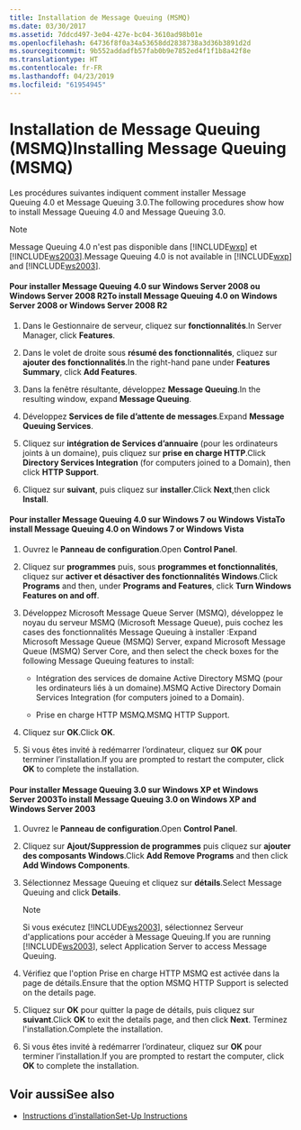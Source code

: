 ```yaml
---
title: Installation de Message Queuing (MSMQ)
ms.date: 03/30/2017
ms.assetid: 7ddcd497-3e04-427e-bc04-3610ad98b01e
ms.openlocfilehash: 64736f8f0a34a53658dd2838738a3d36b3891d2d
ms.sourcegitcommit: 9b552addadfb57fab0b9e7852ed4f1f1b8a42f8e
ms.translationtype: HT
ms.contentlocale: fr-FR
ms.lasthandoff: 04/23/2019
ms.locfileid: "61954945"
---
```

# <a name="installing-message-queuing-msmq"></a><span data-ttu-id="1e085-102">Installation de Message Queuing (MSMQ)</span><span class="sxs-lookup"><span data-stu-id="1e085-102">Installing Message Queuing (MSMQ)</span></span>
<span data-ttu-id="1e085-103">Les procédures suivantes indiquent comment installer Message Queuing 4.0 et Message Queuing 3.0.</span><span class="sxs-lookup"><span data-stu-id="1e085-103">The following procedures show how to install Message Queuing 4.0 and Message Queuing 3.0.</span></span>  
  
> [!NOTE]
>  <span data-ttu-id="1e085-104">Message Queuing 4.0 n'est pas disponible dans [!INCLUDE[wxp](../../../../includes/wxp-md.md)] et [!INCLUDE[ws2003](../../../../includes/ws2003-md.md)].</span><span class="sxs-lookup"><span data-stu-id="1e085-104">Message Queuing 4.0 is not available in [!INCLUDE[wxp](../../../../includes/wxp-md.md)] and [!INCLUDE[ws2003](../../../../includes/ws2003-md.md)].</span></span>  
  
#### <a name="to-install-message-queuing-40-on-windows-server-2008-or-windows-server-2008-r2"></a><span data-ttu-id="1e085-105">Pour installer Message Queuing 4.0 sur Windows Server 2008 ou Windows Server 2008 R2</span><span class="sxs-lookup"><span data-stu-id="1e085-105">To install Message Queuing 4.0 on Windows Server 2008 or Windows Server 2008 R2</span></span>  
  
1. <span data-ttu-id="1e085-106">Dans le Gestionnaire de serveur, cliquez sur **fonctionnalités**.</span><span class="sxs-lookup"><span data-stu-id="1e085-106">In Server Manager, click **Features**.</span></span>  
  
2. <span data-ttu-id="1e085-107">Dans le volet de droite sous **résumé des fonctionnalités**, cliquez sur **ajouter des fonctionnalités**.</span><span class="sxs-lookup"><span data-stu-id="1e085-107">In the right-hand pane under **Features Summary**, click **Add Features**.</span></span>  
  
3. <span data-ttu-id="1e085-108">Dans la fenêtre résultante, développez **Message Queuing**.</span><span class="sxs-lookup"><span data-stu-id="1e085-108">In the resulting window, expand **Message Queuing**.</span></span>  
  
4. <span data-ttu-id="1e085-109">Développez **Services de file d’attente de messages**.</span><span class="sxs-lookup"><span data-stu-id="1e085-109">Expand **Message Queuing Services**.</span></span>  
  
5. <span data-ttu-id="1e085-110">Cliquez sur **intégration de Services d’annuaire** (pour les ordinateurs joints à un domaine), puis cliquez sur **prise en charge HTTP**.</span><span class="sxs-lookup"><span data-stu-id="1e085-110">Click **Directory Services Integration** (for computers joined to a Domain), then click **HTTP Support**.</span></span>  
  
6. <span data-ttu-id="1e085-111">Cliquez sur **suivant**, puis cliquez sur **installer**.</span><span class="sxs-lookup"><span data-stu-id="1e085-111">Click **Next**,then click **Install**.</span></span>  
  
#### <a name="to-install-message-queuing-40-on-windows-7-or-windows-vista"></a><span data-ttu-id="1e085-112">Pour installer Message Queuing 4.0 sur Windows 7 ou Windows Vista</span><span class="sxs-lookup"><span data-stu-id="1e085-112">To install Message Queuing 4.0 on Windows 7 or Windows Vista</span></span>  
  
1. <span data-ttu-id="1e085-113">Ouvrez le **Panneau de configuration**.</span><span class="sxs-lookup"><span data-stu-id="1e085-113">Open **Control Panel**.</span></span>  
  
2. <span data-ttu-id="1e085-114">Cliquez sur **programmes** puis, sous **programmes et fonctionnalités**, cliquez sur **activer et désactiver des fonctionnalités Windows**.</span><span class="sxs-lookup"><span data-stu-id="1e085-114">Click **Programs** and then, under **Programs and Features**, click **Turn Windows Features on and off**.</span></span>  
  
3. <span data-ttu-id="1e085-115">Développez Microsoft Message Queue Server (MSMQ), développez le noyau du serveur MSMQ (Microsoft Message Queue), puis cochez les cases des fonctionnalités Message Queuing à installer :</span><span class="sxs-lookup"><span data-stu-id="1e085-115">Expand Microsoft Message Queue (MSMQ) Server, expand Microsoft Message Queue (MSMQ) Server Core, and then select the check boxes for the following Message Queuing features to install:</span></span>  
  
    - <span data-ttu-id="1e085-116">Intégration des services de domaine Active Directory MSMQ (pour les ordinateurs liés à un domaine).</span><span class="sxs-lookup"><span data-stu-id="1e085-116">MSMQ Active Directory Domain Services Integration (for computers joined to a Domain).</span></span>  
  
    - <span data-ttu-id="1e085-117">Prise en charge HTTP MSMQ.</span><span class="sxs-lookup"><span data-stu-id="1e085-117">MSMQ HTTP Support.</span></span>  
  
4. <span data-ttu-id="1e085-118">Cliquez sur **OK**.</span><span class="sxs-lookup"><span data-stu-id="1e085-118">Click **OK**.</span></span>  
  
5. <span data-ttu-id="1e085-119">Si vous êtes invité à redémarrer l’ordinateur, cliquez sur **OK** pour terminer l’installation.</span><span class="sxs-lookup"><span data-stu-id="1e085-119">If you are prompted to restart the computer, click **OK** to complete the installation.</span></span>  
  
#### <a name="to-install-message-queuing-30-on-windows-xp-and-windows-server-2003"></a><span data-ttu-id="1e085-120">Pour installer Message Queuing 3.0 sur Windows XP et Windows Server 2003</span><span class="sxs-lookup"><span data-stu-id="1e085-120">To install Message Queuing 3.0 on Windows XP and Windows Server 2003</span></span>  
  
1. <span data-ttu-id="1e085-121">Ouvrez le **Panneau de configuration**.</span><span class="sxs-lookup"><span data-stu-id="1e085-121">Open **Control Panel**.</span></span>  
  
2. <span data-ttu-id="1e085-122">Cliquez sur **Ajout/Suppression de programmes** puis cliquez sur **ajouter des composants Windows**.</span><span class="sxs-lookup"><span data-stu-id="1e085-122">Click **Add Remove Programs** and then click **Add Windows Components**.</span></span>  
  
3. <span data-ttu-id="1e085-123">Sélectionnez Message Queuing et cliquez sur **détails**.</span><span class="sxs-lookup"><span data-stu-id="1e085-123">Select Message Queuing and click **Details**.</span></span>  
  
    > [!NOTE]
    >  <span data-ttu-id="1e085-124">Si vous exécutez [!INCLUDE[ws2003](../../../../includes/ws2003-md.md)], sélectionnez Serveur d'applications pour accéder à Message Queuing.</span><span class="sxs-lookup"><span data-stu-id="1e085-124">If you are running [!INCLUDE[ws2003](../../../../includes/ws2003-md.md)], select Application Server to access Message Queuing.</span></span>  
  
4. <span data-ttu-id="1e085-125">Vérifiez que l'option Prise en charge HTTP MSMQ est activée dans la page de détails.</span><span class="sxs-lookup"><span data-stu-id="1e085-125">Ensure that the option MSMQ HTTP Support is selected on the details page.</span></span>  
  
5. <span data-ttu-id="1e085-126">Cliquez sur **OK** pour quitter la page de détails, puis cliquez sur **suivant**.</span><span class="sxs-lookup"><span data-stu-id="1e085-126">Click **OK** to exit the details page, and then click **Next**.</span></span> <span data-ttu-id="1e085-127">Terminez l'installation.</span><span class="sxs-lookup"><span data-stu-id="1e085-127">Complete the installation.</span></span>  
  
6. <span data-ttu-id="1e085-128">Si vous êtes invité à redémarrer l’ordinateur, cliquez sur **OK** pour terminer l’installation.</span><span class="sxs-lookup"><span data-stu-id="1e085-128">If you are prompted to restart the computer, click **OK** to complete the installation.</span></span>  
  
## <a name="see-also"></a><span data-ttu-id="1e085-129">Voir aussi</span><span class="sxs-lookup"><span data-stu-id="1e085-129">See also</span></span>

- [<span data-ttu-id="1e085-130">Instructions d’installation</span><span class="sxs-lookup"><span data-stu-id="1e085-130">Set-Up Instructions</span></span>](../../../../docs/framework/wcf/samples/set-up-instructions.md)
